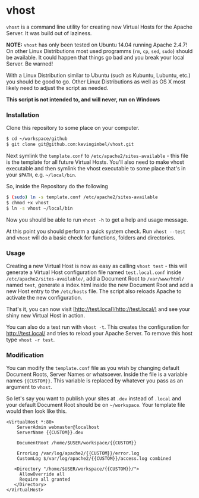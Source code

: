 # vhost

`vhost` is a command line utility for creating new Virtual Hosts for the Apache Server. It was build out of laziness.

**NOTE:** `vhost` has only been tested on Ubuntu 14.04 running Apache 2.4.7! On other Linux Distributions most used programms (`rm`, `cp`, `sed`, `sudo`) should be available. It could happen that things go bad and you break your local Server. Be warned!

With a Linux Distribution similar to Ubuntu (such as Kubuntu, Lubuntu, etc.) you should be good to go. Other Linux Distributions as well as OS X most likely need to adjust the script as needed.

**This script is not intended to, and will never, run on Windows**

### Installation

Clone this repository to some place on your computer.

```sh
$ cd ~/workspace/github
$ git clone git@github.com:kevingimbel/vhost.git
```

Next symlink the `template.conf` to `/etc/apache2/sites-available` - this file is
the template for all future Virtual Hosts. You'll also need to make vhost
executable and then symlink the vhost executable to some place that's in
your `$PATH`, e.g. `~/local/bin`.

So, inside the Repository do the following
```sh
$ (sudo) ln -s template.conf /etc/apache2/sites-available
$ chmod +x vhost
$ ln -s vhost ~/local/bin
```

Now you should be able to run `vhost -h` to get a help and usage message.

At this point you should perform a quick system check. Run `vhost --test` and
`vhost` will do a basic check for functions, folders and directories.

### Usage

Creating a new Virtual Host is now as easy as calling `vhost test` - this will
generate a Virtual Host configuration file named `test.local.conf` inside
`/etc/apache2/sites-available/`, add a Document Root to `/var/www/html/` named
`test`, generate a index.html inside the new Document Root and add a new Host
entry to the `/etc/hosts` file. The script also reloads Apache to activate the
new configuration.

That's it, you can now visit [http://test.local](http://test.local/) and see
your shiny new Virtual Host in action.

You can also do a test run with `vhost -t`. This creates the configuration for http://test.local/ and tries to reload your Apache Server.
To remove this host type `vhost -r test`.
### Modification

You can modify the `template.conf` file as you wish by changing default Document
Roots, Server Names or whatsoever. Inside the file is a variable names
`{{CUSTOM}}`. This variable is replaced by whatever you pass as an argument to
`vhost`.

So let's say you want to publish your sites at `.dev` instead of
`.local` and your default Document Root should be on `~/workspace`. Your
template file would then look like this.

```
<VirtualHost *:80>
  	ServerAdmin webmaster@localhost
  	ServerName {{CUSTOM}}.dev

  	DocumentRoot /home/$USER/workspace/{{CUSTOM}}

    ErrorLog /var/log/apache2/{{CUSTOM}}/error.log
    CustomLog $/var/log/apache2/{{CUSTOM}}/access.log combined

   <Directory "/home/$USER/workspace/{{CUSTOM}}/">
     AllowOverride all
     Require all granted
   </Directory>
</VirtualHost>
```
